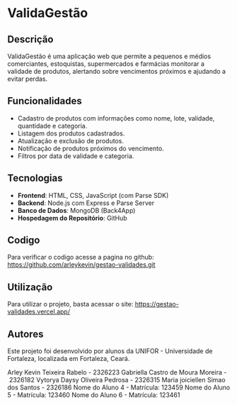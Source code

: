 # ValidaGestão

## Descrição
ValidaGestão é uma aplicação web que permite a pequenos e médios comerciantes, estoquistas, supermercados e farmácias monitorar a validade de produtos, alertando sobre vencimentos próximos e ajudando a evitar perdas.

## Funcionalidades
- Cadastro de produtos com informações como nome, lote, validade, quantidade e categoria.
- Listagem dos produtos cadastrados.
- Atualização e exclusão de produtos.
- Notificação de produtos próximos do vencimento.
- Filtros por data de validade e categoria.

## Tecnologias
- **Frontend**: HTML, CSS, JavaScript (com Parse SDK)
- **Backend**: Node.js com Express e Parse Server
- **Banco de Dados**: MongoDB (Back4App)
- **Hospedagem do Repositório**: GitHub

## Codigo
Para verificar o codigo acesse a pagina no github: https://github.com/arleykevin/gestao-validades.git

## Utilização
Para utilizar o projeto, basta acessar o site:  https://gestao-validades.vercel.app/

## Autores
Este projeto foi desenvolvido por alunos da UNIFOR - Universidade de Fortaleza, localizada em Fortaleza, Ceará.

Arley Kevin Teixeira Rabelo - 2326223
Gabriella Castro de Moura Moreira - 2326182
Vytorya Daysy Oliveira Pedrosa - 2326315
Maria joiciellen Simao dos Santos - 2326186
Nome do Aluno 4 - Matrícula: 123459
Nome do Aluno 5 - Matrícula: 123460
Nome do Aluno 6 - Matrícula: 123461
